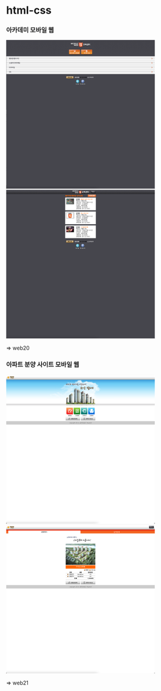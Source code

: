 # html-css
### 아카데미 모바일 웹
<img src="./images/main01.png" width="400" height="400">
<img src="./images/main02.png" width="400" height="400">

=> web20

### 아파트 분양 사이트 모바일 웹
<img src="./images/main03.png" width="400" height="400">
<img src="./images/main04.png" width="400" height="400">

=> web21